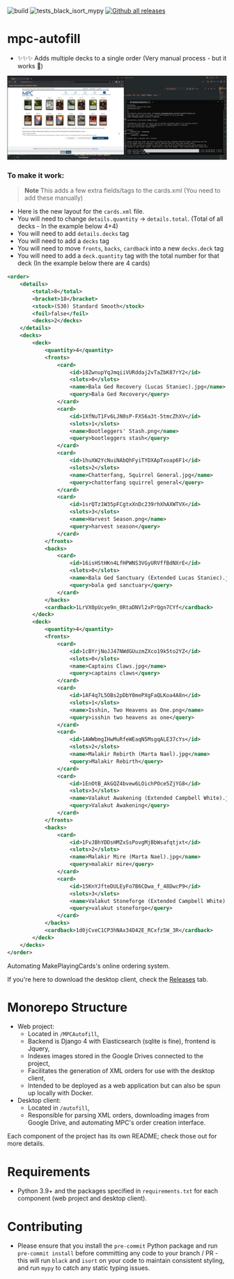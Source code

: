 ![build](https://github.com/chilli-axe/mpc-autofill/actions/workflows/build.yml/badge.svg)
![tests_black_isort_mypy](https://github.com/chilli-axe/mpc-autofill/actions/workflows/tests_black_isort_mypy.yml/badge.svg)
[![Github all releases](https://img.shields.io/github/downloads/chilli-axe/mpc-autofill/total.svg)](https://GitHub.com/chilli-axe/mpc-autofill/releases/)

# mpc-autofill


- ✨✨✨ Adds multiple decks to a single order (Very manual process - but it works 🤣)

![](/img/works.png)

### To make it work:

>  **Note**
> This adds a few extra fields/tags to the cards.xml (You need to add these manually)

- Here is the new layout for the `cards.xml` file. 
- You will need to change `details.quantity` -> `details.total`. (Total of all decks - In the example below 4+4)
- You will need to add `details.decks` tag
- You will need to add a `decks` tag
- You will need to move `fronts`, `backs`, `cardback` into a new `decks.deck` tag
- You will need to add a `deck.quantity` tag with the total number for that deck (In the example below there are 4 cards)
  
```xml
<order>
    <details>
        <total>8</total>
        <bracket>18</bracket>
        <stock>(S30) Standard Smooth</stock>
        <foil>false</foil>
        <decks>2</decks>
    </details>
    <decks>
        <deck>
            <quantity>4</quantity>
            <fronts>
                <card>
                    <id>18ZwnupYqJmqiiVURddaj2vTaZbK87rY2</id>
                    <slots>0</slots>
                    <name>Bala Ged Recovery (Lucas Staniec).jpg</name>
                    <query>Bala Ged Recovery</query>
                </card>
                <card>
                    <id>1XfNuT1Fv6LJN0sP-FXS6a3t-5tmcZhXV</id>
                    <slots>1</slots>
                    <name>Bootleggers' Stash.png</name>
                    <query>bootleggers stash</query>
                </card>
                <card>
                    <id>1huXW2YcNuiNAbQhFyiTYDXApTxoap6F1</id>
                    <slots>2</slots>
                    <name>Chatterfang, Squirrel General.jpg</name>
                    <query>chatterfang squirrel general</query>
                </card>
                <card>
                    <id>1srQTz1W35pFCgtxXnDc239rhXhAXWTVX</id>
                    <slots>3</slots>
                    <name>Harvest Season.png</name>
                    <query>harvest season</query>
                </card>
            </fronts>
            <backs>
                <card>
                    <id>16isHStHKn4LfHPWNS3VGyURVffBdNXrE</id>
                    <slots>0</slots>
                    <name>Bala Ged Sanctuary (Extended Lucas Staniec).jpg</name>
                    <query>bala ged sanctuary</query>
                </card>
            </backs>
            <cardback>1LrVX0pUcye9n_0RtaDNVl2xPrQgn7CYf</cardback>
        </deck>
        <deck>
            <quantity>4</quantity>
            <fronts>
                <card>
                    <id>1cBYrjNoJJ47NWdGUuzmZXco19k5to2YZ</id>
                    <slots>0</slots>
                    <name>Captains Claws.jpg</name>
                    <query>captains claws</query>
                </card>
                <card>
                    <id>1AF4q7L5OBs2pDbY0mePXgFaQLKoa4A8n</id>
                    <slots>1</slots>
                    <name>Isshin, Two Heavens as One.png</name>
                    <query>isshin two heavens as one</query>
                </card>
                <card>
                    <id>1AWWbmgIHwMuRfeWEaqN5MsgqALE37cYs</id>
                    <slots>2</slots>
                    <name>Malakir Rebirth (Marta Nael).jpg</name>
                    <query>Malakir Rebirth</query>
                </card>
                <card>
                    <id>1EnOtB_AkGQZ4bvew6LOichPOce5ZjYG8</id>
                    <slots>3</slots>
                    <name>Valakut Awakening (Extended Campbell White).jpg</name>
                    <query>Valakut Awakening</query>
                </card>
            </fronts>
            <backs>
                <card>
                    <id>1FvJBhYDDsHMZxSsPovgMjBbWsafqtjxt</id>
                    <slots>2</slots>
                    <name>Malakir Mire (Marta Nael).jpg</name>
                    <query>malakir mire</query>
                </card>
                <card>
                    <id>15KnYJfteDULEyFo7B6CDwa_f_48DwcP9</id>
                    <slots>3</slots>
                    <name>Valakut Stoneforge (Extended Campbell White).jpg</name>
                    <query>valakut stoneforge</query>
                </card>
            </backs>
            <cardback>1d0jCveC1CP3hNAx34D42E_RCxfz5W_3R</cardback>
        </deck>
    </decks>
</order>
```

Automating MakePlayingCards's online ordering system.

If you're here to download the desktop client, check the [Releases](https://github.com/chilli-axe/mpc-autofill/releases) tab.

# Monorepo Structure
* Web project:
  * Located in `/MPCAutofill`,
  * Backend is Django 4 with Elasticsearch (sqlite is fine), frontend is Jquery,
  * Indexes images stored in the Google Drives connected to the project,
  * Facilitates the generation of XML orders for use with the desktop client,
  * Intended to be deployed as a web application but can also be spun up locally with Docker.
* Desktop client:
  * Located in `/autofill`,
  * Responsible for parsing XML orders, downloading images from Google Drive, and automating MPC's order creation interface.

Each component of the project has its own README; check those out for more details.

# Requirements
* Python 3.9+ and the packages specified in `requirements.txt` for each component (web project and desktop client).

# Contributing
* Please ensure that you install the `pre-commit` Python package and run `pre-commit install` before committing any code to your branch / PR - this will run `black` and `isort` on your code to maintain consistent styling, and run `mypy` to catch any static typing issues.
